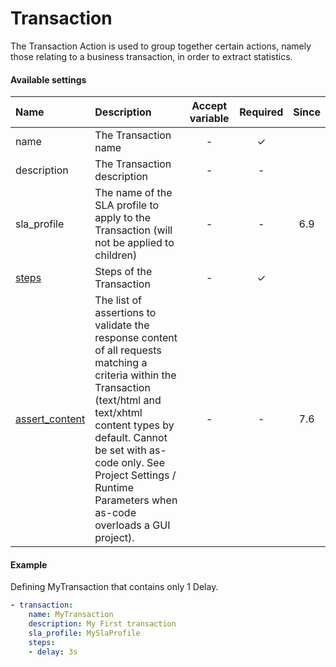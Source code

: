 # Transaction 

The Transaction Action is used to group together certain actions, namely those relating to a business transaction, in order to extract statistics.

#### Available settings
| Name                                | Description                                                                                           | Accept variable | Required | Since |
|:----------------------------------- |:----------------------------------------------------------------------------------------------------- |:---------------:|:--------:|:-----:|
| name                                | The Transaction name                                                                                  | -               | &#x2713; |       |
| description                         | The Transaction description                                                                           | -               | -        |       |
| sla_profile                         | The name of the SLA profile to apply to the Transaction (will not be applied to children)             | -               | -        | 6.9   |
| [steps](steps.md)                   | Steps of the Transaction                                                                              | -               | &#x2713; |       |
| [assert_content](assert_content.md) | The list of assertions to validate the response content of all requests matching a criteria within the Transaction (text/html and text/xhtml content types by default. Cannot be set with as-code only. See Project Settings / Runtime Parameters when as-code overloads a GUI project). | -               | -        | 7.6   |

#### Example

Defining MyTransaction that contains only 1 Delay.

```yaml
- transaction:
    name: MyTransaction
    description: My First transaction
    sla_profile: MySlaProfile
    steps:
    - delay: 3s
```
